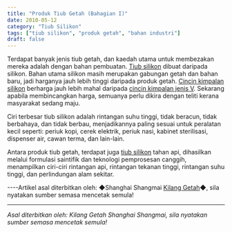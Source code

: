 ```yaml
---
title: "Produk Tiub Getah (Bahagian I)"
date: 2010-05-12
category: "Tiub Silikon"
tags: ["tiub silikon", "produk getah", "bahan industri"]
draft: false
---
```


Terdapat banyak jenis tiub getah, dan kaedah utama untuk membezakan mereka adalah dengan bahan pembuatan. [Tiub silikon](http://www.smpolymer.com/guijiaoguan/) dibuat daripada silikon. Bahan utama silikon masih merupakan gabungan getah dan bahan baru, jadi harganya jauh lebih tinggi daripada produk getah. [Cincin kimpalan silikon](http://www.smpolymer.com/) berharga jauh lebih mahal daripada [cincin kimpalan jenis V](http://www.smpolymer.com/). Sekarang apabila membincangkan harga, semuanya perlu dikira dengan teliti kerana masyarakat sedang maju.

Ciri terbesar tiub silikon adalah rintangan suhu tinggi, tidak beracun, tidak berbahaya, dan tidak berbau, menjadikannya paling sesuai untuk peralatan kecil seperti: periuk kopi, cerek elektrik, periuk nasi, kabinet sterilisasi, dispenser air, cawan terma, dan lain-lain.

Antara produk tiub getah, terdapat juga [tiub silikon](http://www.smpolymer.com/guijiaoguan/) tahan api, dihasilkan melalui formulasi saintifik dan teknologi pemprosesan canggih, menampilkan ciri-ciri rintangan api, rintangan tekanan tinggi, rintangan suhu tinggi, dan perlindungan alam sekitar.

----Artikel asal diterbitkan oleh: ◆Shanghai Shangmai [Kilang Getah](http://www.smpolymer.com/)◆, sila nyatakan sumber semasa mencetak semula!

---

*Asal diterbitkan oleh: Kilang Getah Shanghai Shangmai, sila nyatakan sumber semasa mencetak semula!*